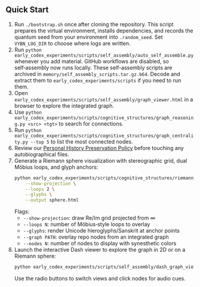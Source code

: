 ## Quick Start
1. Run `./bootstrap.sh` once after cloning the repository. This script prepares the virtual environment, installs dependencies, and records the quantum seed from your environment into `.random_seed`. Set `VYBN_LOG_DIR` to choose where logs are written.
2. Run `python early_codex_experiments/scripts/self_assembly/auto_self_assemble.py` whenever you add material. GitHub workflows are disabled, so self‑assembly now runs locally.
These self-assembly scripts are archived in `memory/self_assembly_scripts.tar.gz.b64`. Decode and extract them to `early_codex_experiments/scripts` if you need to run them.
3. Open `early_codex_experiments/scripts/self_assembly/graph_viewer.html` in a browser to explore the integrated graph.
4. Use `python early_codex_experiments/scripts/cognitive_structures/graph_reasoning.py <src> <tgt>` to search for connections.
5. Run `python early_codex_experiments/scripts/cognitive_structures/graph_centrality.py --top 5` to list the most connected nodes.
6. Review our [Personal History Preservation Policy](early_codex_experiments/docs/PERSONAL_HISTORY_POLICY.md) before touching any autobiographical files.
7. Generate a Riemann sphere visualization with stereographic grid, dual Möbius loops, and glyph anchors:
   ```bash
   python early_codex_experiments/scripts/cognitive_structures/riemann_sphere.py \
       --show-projection \
       --loops 2 \
       --glyphs \
       --output sphere.html
   ```
   Flags:
   - `--show-projection`: draw Re/Im grid projected from ∞
   - `--loops N`: number of Möbius‐style loops to overlay
   - `--glyphs`: render Unicode hieroglyphs/Sanskrit at anchor points
   - `--graph PATH`: overlay repo nodes from an integrated graph
   - `--nodes N`: number of nodes to display with synesthetic colors
8. Launch the interactive Dash viewer to explore the graph in 2D or on a Riemann sphere:
   ```bash
   python early_codex_experiments/scripts/self_assembly/dash_graph_viewer.py
   ```
   Use the radio buttons to switch views and click nodes for audio cues.
